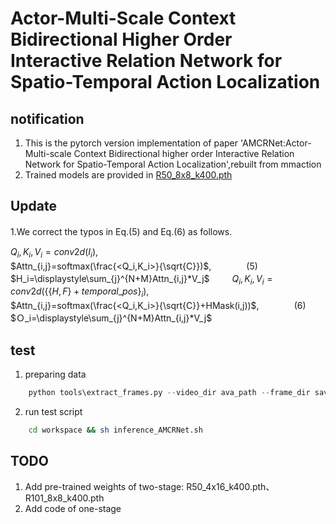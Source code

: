 # Actor-Multi-Scale Context Bidirectional Higher Order Interactive Relation Network for Spatio-Temporal Action Localization  

## notification
1. This is the pytorch version implementation of paper 'AMCRNet:Actor-Multi-scale Context Bidirectional higher order Interactive Relation Network for Spatio-Temporal Action Localization',rebuilt from mmaction
2. Trained models are provided in [R50_8x8_k400.pth](https://pan.baidu.com/s/1IZpKiOfE34mU_bJauETN3A?pwd=kesu)

## Update
1.We correct the typos in Eq.(5) and Eq.(6) as follows.　　

$Q_i,K_i,V_i=conv2d(I_i)$,\
$Attn_{i,j}=softmax(\frac{<Q_i,K_i>}{\sqrt{C}})$,　　　　(5)\
$H_i=\displaystyle\sum_{j}^{N+M}Attn_{i,j}*V_j$
　　
$Q_i,K_i,V_i=conv2d(\{\{H,F\}+temporal\_pos\}_i)$,\
$Attn_{i,j}=softmax(\frac{<Q_i,K_i>}{\sqrt{C}}+HMask(i,j))$,　　　　(6)\
$Ｏ_i=\displaystyle\sum_{j}^{N+M}Attn_{i,j}*V_j$



## test
1. preparing data

```python
    python tools\extract_frames.py --video_dir ava_path --frame_dir saving_dir --num_processes nuber_process
```
2. run test script  
```bash
    cd workspace && sh inference_AMCRNet.sh
```

## TODO
1. Add pre-trained weights of two-stage: R50_4x16_k400.pth、R101_8x8_k400.pth
2. Add code of one-stage
